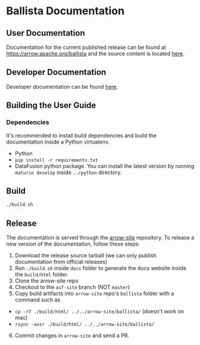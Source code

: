 <!---
  Licensed to the Apache Software Foundation (ASF) under one
  or more contributor license agreements.  See the NOTICE file
  distributed with this work for additional information
  regarding copyright ownership.  The ASF licenses this file
  to you under the Apache License, Version 2.0 (the
  "License"); you may not use this file except in compliance
  with the License.  You may obtain a copy of the License at

    http://www.apache.org/licenses/LICENSE-2.0

  Unless required by applicable law or agreed to in writing,
  software distributed under the License is distributed on an
  "AS IS" BASIS, WITHOUT WARRANTIES OR CONDITIONS OF ANY
  KIND, either express or implied.  See the License for the
  specific language governing permissions and limitations
  under the License.
-->

# Ballista Documentation

## User Documentation

Documentation for the current published release can be found at https://arrow.apache.org/ballista and the source
content is located [here](source/user-guide/introduction.md).

## Developer Documentation

Developer documentation can be found [here](developer/README.md).

## Building the User Guide

### Dependencies

It's recommended to install build dependencies and build the documentation
inside a Python virtualenv.

- Python
- `pip install -r requirements.txt`
- DataFusion python package. You can install the latest version by running `maturin develop` inside `../python` directory.

## Build

```bash
./build.sh
```

## Release

The documentation is served through the [arrow-site](https://github.com/apache/arrow-site/) repository. To release
a new version of the documentation, follow these steps:

1. Download the release source tarball (we can only publish documentation from official releases)
2. Run `./build.sh` inside `docs` folder to generate the docs website inside the `build/html` folder.
3. Clone the arrow-site repo
4. Checkout to the `asf-site` branch (NOT `master`)
5. Copy build artifacts into `arrow-site` repo's `ballista` folder with a command such as

- `cp -rT ./build/html/ ../../arrow-site/ballista/` (doesn't work on mac)
- `rsync -avzr ./build/html/ ../../arrow-site/ballista/`

6. Commit changes in `arrow-site` and send a PR.

